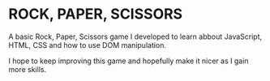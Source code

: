 # ROCK, PAPER, SCISSORS

A basic Rock, Paper, Scissors game I developed to learn abbout JavaScript, HTML, CSS and how to use DOM manipulation.

I hope to keep improving this game and hopefully make it nicer as I gain more skills.

